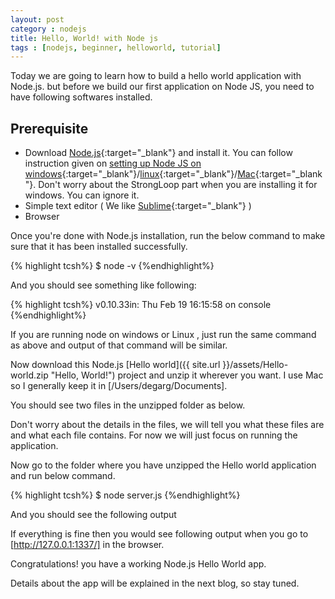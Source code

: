 ```yaml
---
layout: post
category : nodejs
title: Hello, World! with Node js
tags : [nodejs, beginner, helloworld, tutorial]
---
```


Today we are going to learn how to build a hello world application with Node.js.
but before we build our first application on Node JS, you need to have following softwares installed.

Prerequisite
-------------

- Download [Node.js](http://nodejs.org/download/){:target="_blank"} and install it. You can follow instruction given on [setting up Node JS on windows](http://strongloop.com/strongblog/install-node-js-windows/){:target="_blank"}/[linux](https://github.com/joyent/node/wiki/installation#installing-on-linux){:target="_blank"}/[Mac](https://github.com/joyent/node/wiki/installation#installing-on-mac){:target="_blank"}.
Don't worry about the StrongLoop part when you are installing it for windows. You can ignore it.
- Simple text editor ( We like [Sublime](http://www.sublimetext.com/download){:target="_blank"} )
- Browser

Once you're done with Node.js installation, run the below command to make sure that it has been installed successfully.

{% highlight tcsh%}
$ node -v
{%endhighlight%}

And you should see something like following:

{% highlight tcsh%}
v0.10.33in: Thu Feb 19 16:15:58 on console
{%endhighlight%}

If you are running node on windows or Linux , just run the same command as above and output of that command will be similar.

Now download this Node.js [Hello world]({{ site.url }}/assets/Hello-world.zip "Hello, World!") project and unzip it wherever you want. I use Mac so I generally keep it in [/Users/degarg/Documents].

You should see two files in the unzipped folder as below.


Don't worry about the details in the files, we will tell you what these files are and what each file contains. For now we will just focus on running the application.

Now go to the folder where you have unzipped the Hello world application and run below command.

{% highlight tcsh%}
$ node server.js
{%endhighlight%}

And you should see the following output


If everything is fine then you would see following output  when you go to [http://127.0.0.1:1337/] in the browser.


Congratulations! you have a working Node.js Hello World app.

Details about the app will be explained in the next blog, so stay tuned.

